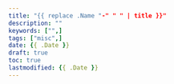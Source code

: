 ```yaml
---
title: "{{ replace .Name "-" " " | title }}"
description: ""
keywords: ["",]
tags: ["misc",]
date: {{ .Date }}
draft: true
toc: true
lastmodified: {{ .Date }}
---
```


